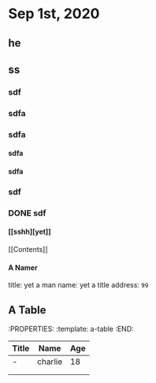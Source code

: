 # Sep 1st, 2020
## he
## ss
### sdf
### sdfa
### sdfa
#### sdfa
#### sdfa
### sdf
### DONE sdf
#### [[sshh][yet]]
[[Contents]]
#### A Namer
title: yet a man
name: yet a title
address: `99`

## A Table
:PROPERTIES:
:template: a-table
:END:

| Title | Name    | Age  |
| ----- | ------- | ---- |
| -     | charlie | 18   |
|       |         |      |
|       |         |      |
